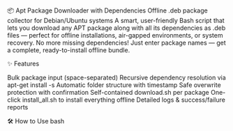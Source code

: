 📦 Apt Package Downloader with Dependencies
Offline .deb package collector for Debian/Ubuntu systems
A smart, user-friendly Bash script that lets you download any APT package along with all its dependencies as .deb files — perfect for offline installations, air-gapped environments, or system recovery.
No more missing dependencies!
Just enter package names — get a complete, ready-to-install offline bundle.

✨ Features

Bulk package input (space-separated)
Recursive dependency resolution via apt-get install -s
Automatic folder structure with timestamp
Safe overwrite protection with confirmation
Self-contained download.sh per package
One-click install_all.sh to install everything offline
Detailed logs & success/failure reports


🛠️ How to Use
bash
